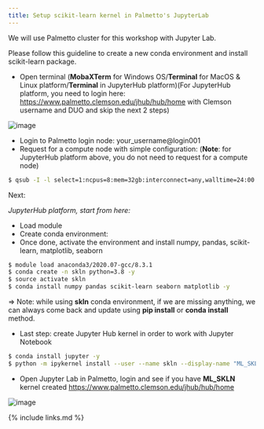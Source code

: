 ```yaml
---
title: Setup scikit-learn kernel in Palmetto's JupyterLab
---
```


We will use Palmetto cluster for this workshop with Jupyter Lab.

Please follow this guideline to create a new conda environment and install scikit-learn package.

- Open terminal (**MobaXTerm** for Windows OS/**Terminal** for MacOS & Linux platform/**Terminal** in JupyterHub platform)(For JupyterHub platform, you need to login here: https://www.palmetto.clemson.edu/jhub/hub/home with Clemson username and DUO and skip the next 2 steps)

![image](https://user-images.githubusercontent.com/43855029/120862838-98201c80-c557-11eb-8c80-73832a802412.png)

- Login to Palmetto login node: your_username@login001
- Request for a compute node with simple configuration: (**Note**: for JupyterHub platform above, you do not need to request for a compute node)

```bash
$ qsub -I -l select=1:ncpus=8:mem=32gb:interconnect=any,walltime=24:00:00
```
Next:

*JupyterHub platform, start from here:*
- Load module
- Create conda environment:
- Once done, activate the environment and install numpy, pandas, scikit-learn, matplotlib, seaborn

```bash
$ module load anaconda3/2020.07-gcc/8.3.1
$ conda create -n skln python=3.8 -y
$ source activate skln
$ conda install numpy pandas scikit-learn seaborn matplotlib -y
```

=> Note: while using **skln** conda environment, if we are missing anything, we can always come back and update using **pip install**
or **conda install** method.

- Last step: create Jupyter Hub kernel in order to work with Jupyter Notebook

```bash
$ conda install jupyter -y
$ python -m ipykernel install --user --name skln --display-name "ML_SKLN"
```


- Open Jupyter Lab in Palmetto, login and see if you have **ML_SKLN** kernel created
https://www.palmetto.clemson.edu/jhub/hub/home

![image](https://user-images.githubusercontent.com/43855029/117862252-74bbc780-b260-11eb-8dbb-4a07ae955c54.png)

{% include links.md %}
